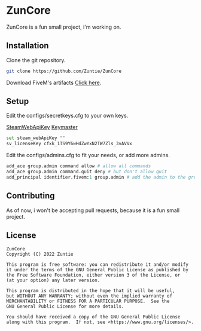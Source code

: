 # ZunCore
ZunCore is a fun small project, i'm working on.

## Installation

Clone the git repository.

```bash
git clone https://github.com/Zuntie/ZunCore
```

Download FiveM's artifacts
[Click here](https://runtime.fivem.net/artifacts/fivem/build_server_windows/master/).

## Setup

Edit the configs/secretkeys.cfg to your own keys.

[SteamWebApiKey](https://steamcommunity.com/dev/apikey)
[Keymaster](https://keymaster.fivem.net)

```python
set steam_webApiKey ""
sv_licenseKey cfxk_1TS9Y6wHdZwYxN2TW7Zls_3vAVVx
```

Edit the configs/admins.cfg to fit your needs, or add more admins.

```python
add_ace group.admin command allow # allow all commands
add_ace group.admin command.quit deny # but don't allow quit
add_principal identifier.fivem:1 group.admin # add the admin to the group
```

## Contributing
As of now, i won't be accepting pull requests, because it is a fun small project.

## License

    ZunCore
    Copyright (C) 2022 Zuntie

    This program is free software: you can redistribute it and/or modify
    it under the terms of the GNU General Public License as published by
    the Free Software Foundation, either version 3 of the License, or
    (at your option) any later version.

    This program is distributed in the hope that it will be useful,
    but WITHOUT ANY WARRANTY; without even the implied warranty of
    MERCHANTABILITY or FITNESS FOR A PARTICULAR PURPOSE.  See the
    GNU General Public License for more details.

    You should have received a copy of the GNU General Public License
    along with this program.  If not, see <https://www.gnu.org/licenses/>.